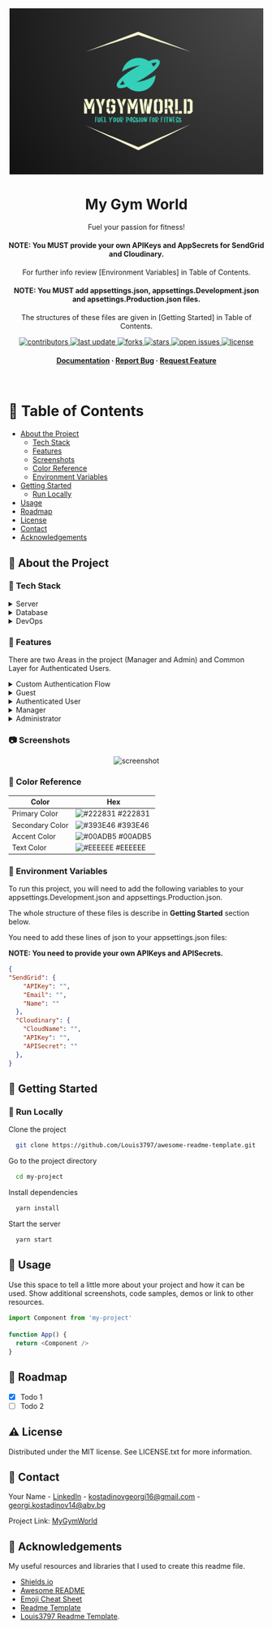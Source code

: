 <!--
Hey, thanks for using the awesome-readme-template template.  
If you have any enhancements, then fork this project and create a pull request 
or just open an issue with the label "enhancement".

Don't forget to give this project a star for additional support ;)
Maybe you can mention me or this repo in the acknowledgements too
-->
<div align="center">
  <img src="MyGymWorld/wwwroot/images/MyGymWorld-logo.png" alt="logo" width="500" height="auto" />
  <h1>My Gym World</h1>
  
  <p>
    Fuel your passion for fitness!
  </p>
  <h4>
    NOTE: You MUST provide your own APIKeys and AppSecrets for SendGrid and Cloudinary.
  </h4> 
  <p>
    For further info review [Environment Variables] in Table of Contents.
  </p>
   <h4>
    NOTE: You MUST add appsettings.json, appsettings.Development.json and apsettings.Production.json files.
  </h4>
  <p>
    The structures of these files are given in [Getting Started] in Table of Contents.
  </p>
  
<!-- Badges -->
<p>
  <a href="https://github.com/GeorgiKostadinovPro/MyGymWorld/graphs/contributors">
    <img src="https://img.shields.io/github/contributors/GeorgiKostadinovPro/MyGymWorld" alt="contributors" />
  </a>
  <a href="">
    <img src="https://img.shields.io/github/last-commit/GeorgiKostadinovPro/MyGymWorld" alt="last update" />
  </a>
  <a href="https://github.com/Louis3797/awesome-readme-template/network/members">
    <img src="https://badgen.net/github/forks/GeorgiKostadinovPro/MyGymWorld" alt="forks" />
  </a>
  <a href="https://github.com/GeorgiKostadinovPro/MyGymWorld/stargazers">
  <img src="https://badgen.net/github/stars/GeorgiKostadinovPro/MyGymWorld" alt="stars">
  </a>
  <a href="https://github.com/GeorgiKostadinovPro/MyGymWorld/issues/">
    <img src="https://img.shields.io/github/issues/GeorgiKostadinovPro/MyGymWorld" alt="open issues" />
  </a>
  <a href="https://github.com/GeorgiKostadinovPro/MyGymWorld/blob/master/LICENSE.txt">
    <img src="https://badgen.net/badge/license/MIT/green" alt="license" />
  </a>
</p>
   
<h4>
    <a href="https://github.com/GeorgiKostadinovPro/MyGymWorld">Documentation</a>
  <span> · </span>
    <a href="https://github.com/GeorgiKostadinovPro/MyGymWorld/issues/">Report Bug</a>
  <span> · </span>
    <a href="https://github.com/GeorgiKostadinovPro/MyGymWorld/issues/">Request Feature</a>
  </h4>
</div>

<br />

<!-- Table of Contents -->
# :notebook_with_decorative_cover: Table of Contents

- [About the Project](#star2-about-the-project)
  * [Tech Stack](#space_invader-tech-stack)
  * [Features](#dart-features)
  * [Screenshots](#camera-screenshots)
  * [Color Reference](#art-color-reference)
  * [Environment Variables](#key-environment-variables)
- [Getting Started](#toolbox-getting-started)
  * [Run Locally](#running-run-locally)
- [Usage](#eyes-usage)
- [Roadmap](#compass-roadmap)
- [License](#warning-license)
- [Contact](#handshake-contact)
- [Acknowledgements](#gem-acknowledgements)

<!-- About the Project -->
## :star2: About the Project

<!-- TechStack -->
### :space_invader: Tech Stack
<details>
  <summary>Server</summary>
  <ul>
    <li><a href="https://learn.microsoft.com/en-us/aspnet/core/release-notes/aspnetcore-6.0?view=aspnetcore-6.0">ASP.NET Core 6.0</a></li>
    <li><a href="https://learn.microsoft.com/en-us/aspnet/core/mvc/controllers/areas?view=aspnetcore-6.0">ASP.NET Core Areas</a></li>
    <li><a href="https://learn.microsoft.com/en-us/ef/core/">Entity Framework Core 6.0</a></li>
    <li><a href="https://automapper.org/">AutoMapper</a></li>
    <li><a href="https://getbootstrap.com/">Bootstrap</a></li>
    <li><a href="https://jquery.com/">jQuery</a></li>
    <li><a href="https://sendgrid.com/">SendGrid</a></li>
    <li><a href="https://cloudinary.com/">Cloudinary</a></li>
    <li><a href="https://www.tiny.cloud/">TinyMCE (WYSIWYG HTML editor)</a></li>
    <li><a href="https://github.com/CodeSeven/toastr">Toastr (non-blocking notifications)</a></li>
    <li><a href="https://github.com/drygiel/csslider">CSS Slider (Pure CSS, simple slider)</a></li>
    <li><a href="https://owlcarousel2.github.io/OwlCarousel2/">Owl Carousel 2</a></li>
    <li><a href="https://www.cssscript.com/animated-particles-background-pure-javascript/">Animated Particles Background With Pure JavaScript (By Nash Vail)</a></li>
    <li><a href="https://fonts.google.com/icons">Material Fonts and Icons (Google Fonts)</a></li>
    <li><a href="https://www.w3schools.com/icons/fontawesome_icons_intro.asp">FontAwesome</a></li>
  </ul>
</details>

<details>
<summary>Database</summary>
  <ul>
    <li><a href="https://www.microsoft.com/en-us/sql-server/sql-server-downloads">MSSQL Server</a></li>
    <li><a href="https://learn.microsoft.com/en-us/sql/t-sql/language-reference?view=sql-server-ver16">T-SQL (Transact-SQL)</a></li>
    <li><a href="https://sqldbm.com/Home/">SqlDBM (SQL Database Modeler)</a></li>
  </ul>
</details>

<details>
<summary>DevOps</summary>
  <ul>
    <li><a href="https://www.atlassian.com/software/jira/features/scrum-boards">Jira Scrum Boards</a></li>
  </ul>
</details>

<!-- Features -->
### :dart: Features
There are two Areas in the project (Manager and Admin) and Common Layer for Authenticated Users.
<details>
  <summary>Custom Authentication Flow</summary>
  <ul>
    <li>Register.</li>
    <li>Login.</li>
    <li>Remember me.</li>
    <li>Send Email for Reset Forgot Password.</li>
    <li>Reset Password.</li>
  </ul>
</details>

<details>
  <summary>Guest</summary>
  <ul>
    <li>Only has access to Home Page.</li>
  </ul>
</details>
<details>
  <summary>Authenticated User</summary>
  <ul>
    <li>Can reset his password.</li>
    <li>Can view his profile.</li>
    <li>Can edit his profile.</li>
    <li>Can upload profile picture.</li>
    <li>Can delete profile picture.</li>
    <li>Can use the given pagination on every page.</li>
    <li>Can recieve notifications.</li>
    <li>Can review his notifications.</li>
    <li>Can delete notification.</li>
    <li>Can delete all notifications at once.</li>
    <li>Can mark notification as read.</li>
    <li>Can mark all notifications as read at once.</li>
    <li>Can see all gyms.</li>
    <li>Can sort all gyms.</li>
    <li>Can filter all gyms.</li>
    <li>Can search all gyms.</li>
    <li>Can see details for each gym.</li>
    <li>Can like a gym.</li>
    <li>Can dislike a gym.</li>
    <li>Can see all comments about a gym.</li>
    <li>Can comment on gym.</li>
    <li>Can reply to comment on gym.</li>
    <li>Can join a gym.</li>
    <li>Can leave a gym.</li>
    <li>Can see all events for gym after joining it. (filter, sort and search)</li>
    <li>Can see details about each event.</li>
    <li>Can join events.</li>
    <li>Can leave events.</li>
    <li><strong>CANNOT</strong> join already ended events.</li>
    <li><strong>CANNOT</strong> leave already ended events.</li>
    <li>Can see all his joined events (search, filter and sort them).</li>
    <li>Can see all articles about a gym after joining it. (filter, sort and search)</li>
    <li>Can read each article.</li>
    <li>Can subscribe for gym articles.</li>
    <li>Can receive notifications to his notifications page for every newly created article and read it.</li>
    <li>Can receive articles notifications via email after subscribing.</li>
    <li>Can unsubscribe for gym articles. (stop receiving articles notifications)</li>
    <li>Can remove article from his articles collection.</li>
    <li>Can see all membership for each gym after joining it. (filter, sort and search)</li>
    <li>Can see details about each membership.</li>
    <li>Can by a membership.</li>
    <li>Can become manager via request to Admin.</li>
  </ul>
</details>

<details>
  <summary>Manager</summary>
  <ul>
    <li>Can use <strong>Authenticated User</strong> functionality.</li>
    <li><strong>CANNOT</strong> join his own gyms.</li>
    <li><strong>CANNOT</strong> leave his own gyms.</li>
    <li>Can see all his <strong>active</strong> created gyms.</li>
    <li>Can see all his <strong>deleted</strong> created gyms.</li>
    <li>Can create a gym.</li>
    <li>Can edit a gym.</li>
    <li>Can delete a gym.</li>
    <li>Can create events for a gym.</li>
    <li>Can edit events for a gym.</li>
    <li>Can delete events for a gym.</li>
    <li><strong>CANNOT</strong> delete already running events.</li>
    <li><strong>CANNOT</strong> join his own events</li>
    <li><strong>CANNOT</strong> leave his own events</li>
    <li>Can create articles for a gym.</li>
    <li>Can edit articles for a gym.</li>
    <li>Can delete articles for a gym.</li>
    <li>Can create memberships for a gym.</li>
    <li>Can edit memberships for a gym.</li>
    <li>Can delete delete for a gym.</li>
  </ul>
</details>

<details>
  <summary>Administrator</summary>
  <ul>
    <li>Can use <strong>Authenticated User</strong> functionality.</li>
    <li>Can see all <strong>active</strong> users in the app.</li>
    <li>Can see all <strong>deleted</strong> users in the app.</li>
    <li>Can delete a user. (If the user is a Manager his gyms will be deleted as well)</li>
    <li>Can see all manager requests.</li>
    <li>Can see details about a manager request.</li>
    <li>Can approve a manager request.</li>
    <li>Can reject a manager request.</li>
    <li>Can approve a rejected manager.</li>
    <li>Can reject an approved manager. </li>
    <li>Can see all <strong>active</strong> the roles in the app.</li>
    <li>Can see all <strong>deleted</strong> the roles in the app.</li>
    <li>Can create a role.</li>
    <li>Can edit a role.</li>
    <li>Can delete a role.</li>
    <li>Can see all <strong>active</strong> gyms in the app with their manager.</li>
    <li>Can see all <strong>deleted</strong> gyms in the app with their manager.</li>
    <li>Can create category for gym articles.</li>
    <li>Can edit category for gym articles.</li>
    <li>Can delete category for gym articles. (all gym articles with this category will be deleted as well)</li>
  </ul>
</details>

<!-- Screenshots -->
### :camera: Screenshots

<div align="center"> 
  <img src="https://placehold.co/600x400?text=Your+Screenshot+here" alt="screenshot" />
</div>

<!-- Color Reference -->
### :art: Color Reference

| Color             | Hex                                                                |
| ----------------- | ------------------------------------------------------------------ |
| Primary Color | ![#222831](https://via.placeholder.com/10/222831?text=+) #222831 |
| Secondary Color | ![#393E46](https://via.placeholder.com/10/393E46?text=+) #393E46 |
| Accent Color | ![#00ADB5](https://via.placeholder.com/10/00ADB5?text=+) #00ADB5 |
| Text Color | ![#EEEEEE](https://via.placeholder.com/10/EEEEEE?text=+) #EEEEEE |


<!-- Env Variables -->
### :key: Environment Variables

<p>To run this project, you will need to add the following variables to your appsettings.Development.json and appsettings.Production.json.</p>
<p>The whole structure of these files is describe in <strong>Getting Started</strong> section below.</p>

<p>You need to add these lines of json to your appsettings.json files:</p>
<strong>NOTE: You need to provide your own APIKeys and APISecrets.</strong>

```json
{
"SendGrid": {
    "APIKey": "",
    "Email": "",
    "Name": ""
  },
  "Cloudinary": {
    "CloudName": "",
    "APIKey": "",
    "APISecret": ""
  },
}
```

<!-- Getting Started -->
## 	:toolbox: Getting Started

<!-- Run Locally -->
### :running: Run Locally

Clone the project

```bash
  git clone https://github.com/Louis3797/awesome-readme-template.git
```

Go to the project directory

```bash
  cd my-project
```

Install dependencies

```bash
  yarn install
```

Start the server

```bash
  yarn start
```

<!-- Usage -->
## :eyes: Usage

Use this space to tell a little more about your project and how it can be used. Show additional screenshots, code samples, demos or link to other resources.


```javascript
import Component from 'my-project'

function App() {
  return <Component />
}
```

<!-- Roadmap -->
## :compass: Roadmap

* [x] Todo 1
* [ ] Todo 2

<!-- License -->
## :warning: License

Distributed under the MIT license. See LICENSE.txt for more information.


<!-- Contact -->
## :handshake: Contact

Your Name - [LinkedIn](https://www.linkedin.com/in/georgi-kostadinov-125349241) - kostadinovgeorgi16@gmail.com - georgi.kostadinov14@abv.bg

Project Link: [MyGymWorld](https://github.com/GeorgiKostadinovPro/MyGymWorld)


<!-- Acknowledgments -->
## :gem: Acknowledgements

My useful resources and libraries that I used to create this readme file.

 - [Shields.io](https://shields.io/)
 - [Awesome README](https://github.com/matiassingers/awesome-readme)
 - [Emoji Cheat Sheet](https://github.com/ikatyang/emoji-cheat-sheet/blob/master/README.md#travel--places)
 - [Readme Template](https://github.com/othneildrew/Best-README-Template)
 - [Louis3797 Readme Template](https://github.com/Louis3797/awesome-readme-template).
